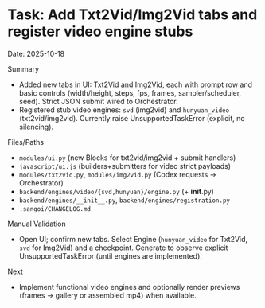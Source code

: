 # Task: Add Txt2Vid/Img2Vid tabs and register video engine stubs
Date: 2025-10-18

Summary
- Added new tabs in UI: Txt2Vid and Img2Vid, each with prompt row and basic controls (width/height, steps, fps, frames, sampler/scheduler, seed). Strict JSON submit wired to Orchestrator.
- Registered stub video engines: `svd` (img2vid) and `hunyuan_video` (txt2vid/img2vid). Currently raise UnsupportedTaskError (explicit, no silencing).

Files/Paths
- `modules/ui.py` (new Blocks for txt2vid/img2vid + submit handlers)
- `javascript/ui.js` (builders+submitters for video strict payloads)
- `modules/txt2vid.py`, `modules/img2vid.py` (Codex requests → Orchestrator)
- `backend/engines/video/{svd,hunyuan}/engine.py` (+ __init__.py)
- `backend/engines/__init__.py`, `backend/engines/registration.py`
- `.sangoi/CHANGELOG.md`

Manual Validation
- Open UI; confirm new tabs. Select Engine (`hunyuan_video` for Txt2Vid, `svd` for Img2Vid) and a checkpoint. Generate to observe explicit UnsupportedTaskError (until engines are implemented).

Next
- Implement functional video engines and optionally render previews (frames → gallery or assembled mp4) when available.
